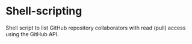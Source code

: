 # Shell-scripting
Shell script to list GitHub repository collaborators with read (pull) access using the GitHub API.
